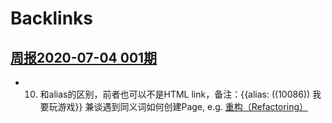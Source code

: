 
# Backlinks
## [周报2020-07-04 001期](<周报2020-07-04 001期.md>)
- 10. []()和alias的区别，前者也可以不是HTML link，备注：{{alias: ((10086)) 我要玩游戏}} 兼谈遇到同义词如何创建Page, e.g. [重构（Refactoring）](<重构（Refactoring）.md>)

